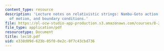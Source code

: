 ```yaml
---
content_type: resource
description: 'Lecture notes on relativistic strings: Nambu-Goto action, equations
  of motion, and boundary conditions.'
file: https://ol-ocw-studio-app-production.s3.amazonaws.com/courses/8-251-string-theory-for-undergraduates-spring-2007/e338d09d623b05f00e2c0f7c43cbd736_lec10.pdf
file_type: application/pdf
resourcetype: Document
title: lec10.pdf
uid: e338d09d-623b-05f0-0e2c-0f7c43cbd736
---
```

